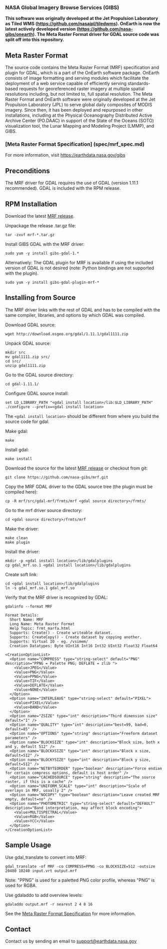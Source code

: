 ### NASA Global Imagery Browse Services (GIBS)

**This software was originally developed at the Jet Propulsion Laboratory as Tiled WMS (https://github.com/nasajpl/tiledwms).  OnEarth is now the latest actively developed version (https://github.com/nasa-gibs/onearth).  The Meta Raster Format driver for GDAL source code was split off into this repository.**

## Meta Raster Format

The source code contains the Meta Raster Format (MRF) specification and plugin for GDAL, which is a part of the OnEarth software package.  OnEarth consists of image formatting and serving modules which facilitate the deployment of a web service capable of efficiently serving standards-based requests for georeferenced raster imagery at multiple spatial resolutions including, but not limited to, full spatial resolution.  The Meta Raster Format and OnEarth software were originally developed at the Jet Propulsion Laboratory (JPL) to serve global daily composites of MODIS imagery.  Since then, it has been deployed and repurposed in other installations, including at the Physical Oceanography Distributed Active Archive Center (PO.DAAC) in support of the State of the Oceans (SOTO) visualization tool, the Lunar Mapping and Modeling Project (LMMP), and GIBS.

### [Meta Raster Format Specification] (spec/mrf_spec.md)

For more information, visit https://earthdata.nasa.gov/gibs

## Preconditions

The MRF driver for GDAL requires the use of GDAL (version 1.11.1 recommended).  GDAL is included with the RPM release.

## RPM Installation

Download the latest [MRF release](https://github.com/nasa-gibs/mrf/releases).

Unpackage the release .tar.gz file:
```
tar -zxvf mrf-*.tar.gz
```

Install GIBS GDAL with the MRF driver:
```
sudo yum -y install gibs-gdal-1.*
```

Alternatively: The GDAL plugin for MRF is available if using the included version of GDAL is not desired (note: Python bindings are not supported with the plugin).
```
sudo yum -y install gibs-gdal-plugin-mrf-*
```

## Installing from Source
 
The MRF driver links with the rest of GDAL and has to be compiled with the same compiler, libraries, and options by which GDAL was compiled.

Download GDAL source:
```
wget http://download.osgeo.org/gdal/1.11.1/gdal1111.zip
```

Unpack GDAL source:
```
mkdir src
mv gdal1111.zip src/
cd src/
unzip gdal1111.zip
```
 
Go to the GDAL source directory:
```
cd gdal-1.11.1/
``` 

Configure GDAL source install:
```
set LD_LIBRARY_PATH "<gdal install location>/lib:$LD_LIBRARY_PATH"
./configure --prefix=<gdal install location>
```
The ```<gdal install location>``` should be different from where you build the source code for gdal.

Make gdal:
```
make
```

Install gdal:
```
make install
```

Download the source for the latest [MRF release](https://github.com/nasa-gibs/mrf/releases) or checkout from git:
```
git clone https://github.com/nasa-gibs/mrf.git
```

Copy the MRF GDAL driver to the GDAL source tree (the plugin must be compiled here):
```
cp -R mrf/src/gdal-mrf/frmts/mrf <gdal source directory>/frmts/
```

Go to the mrf driver source directory:
```
cd <gdal source directory>/frmts/mrf
```
 
Make the driver:
```
make clean
make plugin
```

Install the driver:
```
mkdir -p <gdal install location>/lib/gdalplugins
cp gdal_mrf.so.1 <gdal install location>/lib/gdalplugins
```
 
Create soft link:
```
cd <gdal install location>/lib/gdalplugins
ln -s gdal_mrf.so.1 gdal_mrf.so
```
 
Verify that the MRF driver is recognized by GDAL:
```
gdalinfo --format MRF

Format Details:
  Short Name: MRF
  Long Name: Meta Raster Format
  Help Topic: frmt_marfa.html
  Supports: Create() - Create writeable dataset.
  Supports: CreateCopy() - Create dataset by copying another.
  Supports: Virtual IO - eg. /vsimem/
  Creation Datatypes: Byte UInt16 Int16 Int32 UInt32 Float32 Float64

<CreationOptionList>
  <Option name="COMPRESS" type="string-select" default="PNG" description="PPNG = Palette PNG; DEFLATE = zlib ">
    <Value>JPEG</Value>
    <Value>PNG</Value>
    <Value>PPNG</Value>
    <Value>TIF</Value>
    <Value>DEFLATE</Value>
    <Value>NONE</Value>
  </Option>
  <Option name="INTERLEAVE" type="string-select" default="PIXEL">
    <Value>PIXEL</Value>
    <Value>BAND</Value>
  </Option>
  <Option name="ZSIZE" type="int" description="Third dimension size" default="1" />
  <Option name="QUALITY" type="int" description="best=99, bad=0, default=85" />
  <Option name="OPTIONS" type="string" description="Freeform dataset parameters" />
  <Option name="BLOCKSIZE" type="int" description="Block size, both x and y, default 512" />
  <Option name="BLOCKXSIZE" type="int" description="Block x size, default=512" />
  <Option name="BLOCKYSIZE" type="int" description="Block y size, default=512" />
  <Option name="NETBYTEORDER" type="boolean" description="Force endian for certain compress options, default is host order" />
  <Option name="CACHEDSOURCE" type="string" description="The source raster, if this is a cache" />
  <Option name="UNIFORM_SCALE" type="int" description="Scale of overlays in MRF, usually 2" />
  <Option name="NOCOPY" type="boolean" description="Leave created MRF empty, default=no" />
  <Option name="PHOTOMETRIC" type="string-select" default="DEFAULT" description="Band interpretation, may affect block encoding">
    <Value>MULTISPECTRAL</Value>
    <Value>RGB</Value>
    <Value>YCC</Value>
  </Option>
</CreationOptionList>
```

## Sample Usage

Use gdal_translate to convert into MRF:
```
gdal_translate -of MRF -co COMPRESS=PPNG -co BLOCKSIZE=512 -outsize 20480 10240 input.vrt output.mrf
```
Note: "PPNG" is used for a paletted PNG color profile, whereas "PNG" is used for RGBA.

Use gdaladdo to add overview levels:
```
gdaladdo output.mrf -r nearest 2 4 8 16
```

See the [Meta Raster Format Specification](spec/mrf_spec.md) for more information.

## Contact

Contact us by sending an email to
[support@earthdata.nasa.gov](mailto:support@earthdata.nasa.gov)